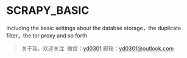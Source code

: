 # SCRAPY_BASIC

Including the basic settings about the databse storage，the duplicate filter，the tor proxy and so forth

> 关于我，欢迎关注
  微信：[yd0301]() 邮箱：yd0301@outlook.com
